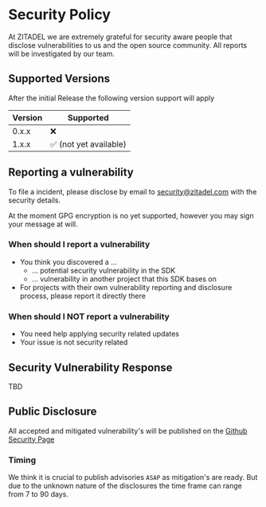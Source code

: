 # Security Policy

At ZITADEL we are extremely grateful for security aware people that disclose vulnerabilities to us and the open source community. All reports will be investigated by our team.

## Supported Versions

After the initial Release the following version support will apply

| Version | Supported                               |
| ------- | ------------------                      |
| 0.x.x   | :x:                                     |
| 1.x.x   | :white_check_mark: (not yet available)  |

## Reporting a vulnerability

To file a incident, please disclose by email to security@zitadel.com with the security details.

At the moment GPG encryption is no yet supported, however you may sign your message at will.

### When should I report a vulnerability

* You think you discovered a ...
  * ... potential security vulnerability in the SDK
  * ... vulnerability in another project that this SDK bases on
* For projects with their own vulnerability reporting and disclosure process, please report it directly there

### When should I NOT report a vulnerability

* You need help applying security related updates
* Your issue is not security related

## Security Vulnerability Response

TBD

## Public Disclosure

All accepted and mitigated vulnerability's will be published on the [Github Security Page](https://github.com/zitadel/saml/security/advisories)

### Timing

We think it is crucial to publish advisories `ASAP` as mitigation's are ready. But due to the unknown nature of the disclosures the time frame can range from 7 to 90 days.

